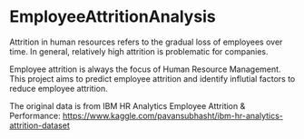 # EmployeeAttritionAnalysis

Attrition in human resources refers to the gradual loss of employees over time. In general, relatively high attrition is problematic for companies.

Employee attrition is always the focus of Human Resource Management. This project aims to predict employee attrition and identify influtial factors to reduce employee attrition.

The original data is from IBM HR Analytics Employee Attrition & Performance: https://www.kaggle.com/pavansubhasht/ibm-hr-analytics-attrition-dataset
